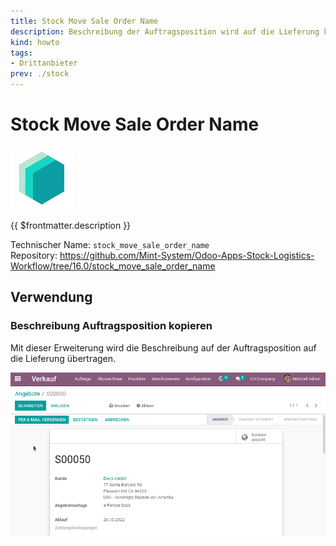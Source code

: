 ```yaml
---
title: Stock Move Sale Order Name
description: Beschreibung der Auftragsposition wird auf die Lieferung kopiert.
kind: howto
tags:
- Drittanbieter
prev: ./stock
---
```

# Stock Move Sale Order Name
![icon_oms_box](attachments/icons_odoo_mint_system.png)

{{ $frontmatter.description }}

Technischer Name: `stock_move_sale_order_name`\
Repository: <https://github.com/Mint-System/Odoo-Apps-Stock-Logistics-Workflow/tree/16.0/stock_move_sale_order_name>

## Verwendung

### Beschreibung Auftragsposition kopieren

Mit dieser Erweiterung wird die Beschreibung auf der Auftragsposition auf die Lieferung übertragen.

![Stock Move Sale Order Name](attachments/Stock%20Move%20Sale%20Order%20Name.gif)
